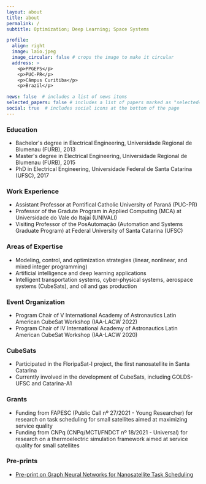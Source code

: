 ```yaml
---
layout: about
title: about
permalink: /
subtitle: Optimization; Deep Learning; Space Systems

profile:
  align: right
  image: laio.jpeg
  image_circular: false # crops the image to make it circular
  address: >
    <p>PPGEPS</p>
    <p>PUC-PR</p>
    <p>Câmpus Curitiba</p>
    <p>Brazil</p>

news: false  # includes a list of news items
selected_papers: false # includes a list of papers marked as "selected={true}"
social: true  # includes social icons at the bottom of the page
---
```


### Education
- Bachelor's degree in Electrical Engineering, Universidade Regional de Blumenau (FURB), 2013
- Master's degree in Electrical Engineering, Universidade Regional de Blumenau (FURB), 2015
- PhD in Electrical Engineering, Universidade Federal de Santa Catarina (UFSC), 2017

### Work Experience
- Assistant Professor at Pontifical Catholic University of Paraná (PUC-PR)
- Professor of the Gradute Program in Applied Computing (MCA) at Universidade do Vale do Itajaí (UNIVALI)
- Visiting Professor of the PosAutomação (Automation and Systems Graduate Program) at Federal University of Santa Catarina (UFSC)

### Areas of Expertise
- Modeling, control, and optimization strategies (linear, nonlinear, and mixed integer programming) 
- Artificial intelligence and deep learning applications 
- Intelligent transportation systems, cyber-physical systems, aerospace systems (CubeSats), and oil and gas production 

### Event Organization
- Program Chair of V International Academy of Astronautics Latin American CubeSat Workshop (IAA-LACW 2022)
- Program Chair of IV International Academy of Astronautics Latin American CubeSat Workshop (IAA-LACW 2020)

### CubeSats
- Participated in the FloripaSat-I project, the first nanosatellite in Santa Catarina 
- Currently involved in the development of CubeSats, including GOLDS-UFSC and Catarina-A1 

### Grants
- Funding from FAPESC (Public Call nº 27/2021 - Young Researcher) for research on task scheduling for small satellites aimed at maximizing service quality
- Funding from CNPq (CNPq/MCTI/FNDCT nº 18/2021 - Universal) for research on a thermoelectric simulation framework aimed at service quality for small satellites 

### Pre-prints
- [Pre-print on Graph Neural Networks for Nanosatellite Task Scheduling](https://arxiv.org/abs/2303.13773)

